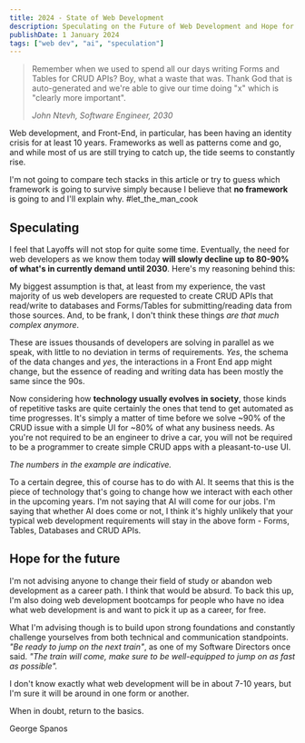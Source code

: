 ```yaml
---
title: 2024 - State of Web Development
description: Speculating on the Future of Web Development and Hope for the Future.
publishDate: 1 January 2024
tags: ["web dev", "ai", "speculation"]
---
```


> Remember when we used to spend all our days writing Forms and Tables for CRUD APIs? Boy, what a waste that was. Thank God that is auto-generated and we're able to give our time doing "x" which is "clearly more important".
>
> _John Ntevh, Software Engineer, 2030_

Web development, and Front-End, in particular, has been having an identity crisis for at least 10 years. Frameworks as well as patterns come and go, and while most of us are still trying to catch up, the tide seems to constantly rise.

I'm not going to compare tech stacks in this article or try to guess which framework is going to survive simply because I believe that **no framework** is going to and I'll explain why. #let_the_man_cook

## Speculating

I feel that Layoffs will not stop for quite some time. Eventually, the need for web developers as we know them today **will slowly decline up to 80-90% of what's in currently demand until 2030**. Here's my reasoning behind this:

My biggest assumption is that, at least from my experience, the vast majority of us web developers are requested to create CRUD APIs that read/write to databases and Forms/Tables for submitting/reading data from those sources. And, to be frank, I don't think these things _are that much complex anymore_.

These are issues thousands of developers are solving in parallel as we speak, with little to no deviation in terms of requirements. _Yes_, the schema of the data changes and _yes_, the interactions in a Front End app might change, but the essence of reading and writing data has been mostly the same since the 90s.

Now considering how **technology usually evolves in society**, those kinds of repetitive tasks are quite certainly the ones that tend to get automated as time progresses. It's simply a matter of time before we solve ~90% of the CRUD issue with a simple UI for ~80% of what any business needs. As you're not required to be an engineer to drive a car, you will not be required to be a programmer to create simple CRUD apps with a pleasant-to-use UI.

_The numbers in the example are indicative._

To a certain degree, this of course has to do with AI. It seems that this is the piece of technology that's going to change how we interact with each other in the upcoming years.
I'm not saying that AI will come for our jobs. I'm saying that whether AI does come or not, I think it's highly unlikely that your typical web development requirements will stay in the above form - Forms, Tables, Databases and CRUD APIs.

## Hope for the future

I'm not advising anyone to change their field of study or abandon web development as a career path. I think that would be absurd. To back this up, I'm also doing web development bootcamps for people who have no idea what web development is and want to pick it up as a career, for free.

What I'm advising though is to build upon strong foundations and constantly challenge yourselves from both technical and communication standpoints.
_"Be ready to jump on the next train"_, as one of my Software Directors once said. _"The train will come, make sure to be well-equipped to jump on as fast as possible"._

I don't know exactly what web development will be in about 7-10 years, but I'm sure it will be around in one form or another.

When in doubt, return to the basics.

George Spanos
